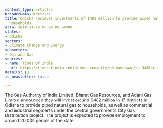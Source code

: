 ```yaml
---
content_type: articles
breadcrumbs: articles
title: Odisha recieves investments of $482 million to provide piped natural gas to
  households
date: 2018-11-28 05:00:00 +0000
states:
- Odisha
sectors:
- Climate Change and Energy
subsectors:
- Oil and Gas
sources:
- name: Times of india
  url: https://timesofindia.indiatimes.com/city/bhubaneswar/rs-3400cr-to-be-invested-in-odisha-for-city-gas-distribution-project/articleshowprint/66694326.cms
details: []
is_newsletter: false

---
```

The Gas Authority of India Limited, Bharat Gas Resources, and Adani Gas Limited announced they will invest around $482 million in 17 districts in Odisha to provide piped natural gas to households, as well as commercial and industrial segments under the central government’s City Gas Distribution project. The project is expected to provide employment to around 20,000 people of the state. 
